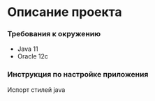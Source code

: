 # Описание проекта

### Требования к окружению
* Java 11
* Oracle 12c

### Инструкция по настройке приложения
Испорт стилей java




